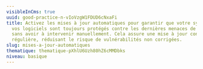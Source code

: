 ```yaml
---
visibleInCms: true
uuid: good-practice-n-vIoVzgW1FDUD6cNxaFi
title: Activez les mises à jour automatiques pour garantir que votre système et
  vos logiciels sont toujours protégés contre les dernières menaces de sécurité
  sans avoir à intervenir manuellement. Cela assure une mise à jour continue et
  régulière, réduisant le risque de vulnérabilités non corrigées.
slug: mises-a-jour-automatiques
thematique: thematique-pXhlU6Uzh80hZ6cMMDbks
niveau: basique
---
```

